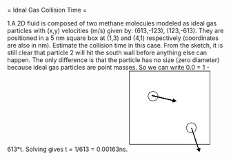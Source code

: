 

= Ideal Gas Collision Time =

1.A 2D fluid is composed of two methane molecules modeled as ideal gas particles with (x,y) velocities (m/s) given by: (613,-123), (123,-613).  They are positioned in a 5 nm square box at (1,3) and (4,1) respectively (coordinates are also in nm).  Estimate the collision time in this case.  From the sketch, it is still clear that particle 2 will hit the south wall before anything else can happen.  The only difference is that the particle has no size (zero diameter) because ideal gas particles are point masses.  So we can write 0.0 = 1 - 613*t.  Solving gives  t = 1/613 = 0.00163ns.
![](<./DMD Ex1.jpg>)